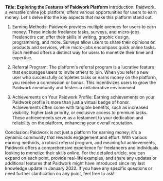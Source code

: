**Title: Exploring the Features of Paidwork Platform**
Introduction:
Paidwork, a versatile online job platform, offers various opportunities for users to earn money. Let's delve into the key aspects that make this platform 
stand out.

1) Earning Methods:
Paidwork provides multiple avenues for users to earn money. These include freelance tasks, surveys, and micro-jobs. Freelancers can offer their skills
in writing, graphic design, programming, and more. Surveys allow users to share their opinions on products and services, while micro-jobs encompass quick
online tasks. Each method offers a distinct way for users to monetize their time and expertise.

3) Referral Program:
The platform's referral program is a lucrative feature that encourages users to invite others to join. When you refer a new user who successfully
completes tasks or earns money on the platform, you receive a commission or bonus. This incentivizes users to grow the Paidwork community and fosters
a collaborative environment.

4) Achievements on Your Paidwork Profile:
Earning achievements on your Paidwork profile is more than just a virtual badge of honor. Achievements often come with tangible benefits,
such as increased visibility, higher task priority, or exclusive access to premium tasks. These achievements serve as a testament to your
dedication and reliability on the platform, enhancing your overall reputation.

Conclusion:
Paidwork is not just a platform for earning money; it's a dynamic community that rewards engagement and effort. 
With various earning methods, a robust referral program, and meaningful achievements, Paidwork offers a comprehensive 
experience for freelancers and individuals looking to monetize their skills online.
For the detailed article, you can expand on each point, provide real-life examples, 
and share any updates or additional features that Paidwork might have introduced since my last knowledge update in January 2022.
If you have any specific questions or need further clarification on any point, feel free to ask!
